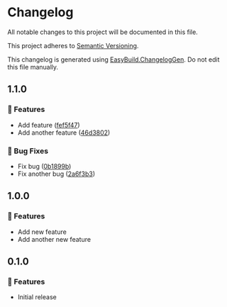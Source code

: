 ﻿# Changelog

All notable changes to this project will be documented in this file.

This project adheres to [Semantic Versioning](https://semver.org/spec/v2.0.0.html).

This changelog is generated using [EasyBuild.ChangelogGen](https://github.com/easybuild-org/EasyBuild.ChangelogGen). Do not edit this file manually.

<!-- EasyBuild: START -->
<!-- last_commit_released: 0b1899bb03d3eb86a30c84aa4c66c037527fbd14 -->
<!-- EasyBuild: END -->

## 1.1.0

### 🚀 Features

* Add feature ([fef5f47](https://github.com/owner/repository/commit/fef5f479d65172bd385b781bbed83f6eee2a32c6))
* Add another feature ([46d3802](https://github.com/owner/repository/commit/46d380257c08fe1f74e4596b8720d71a39f6e629))

### 🐞 Bug Fixes

* Fix bug ([0b1899b](https://github.com/owner/repository/commit/0b1899bb03d3eb86a30c84aa4c66c037527fbd14))
* Fix another bug ([2a6f3b3](https://github.com/owner/repository/commit/2a6f3b3403aaa629de6e65558448b37f126f8e86))

## 1.0.0

### 🚀 Features

* Add new feature
* Add another new feature

## 0.1.0

### 🚀 Features

* Initial release

